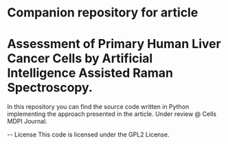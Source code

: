 # Companion repository for article 
# Assessment of Primary Human Liver Cancer Cells by Artificial Intelligence Assisted Raman Spectroscopy.

In this repository you can find the source code written in Python implementing the approach presented in the article.
Under review @ Cells MDPI Journal.

-- 
License
This code is licensed under the GPL2 License.
